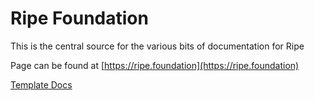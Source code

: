 # Ripe Foundation
This is the central source for the various bits of documentation for Ripe

Page can be found at [https://ripe.foundation](https://ripe.foundation)

[Template Docs](https://just-the-docs.com/)